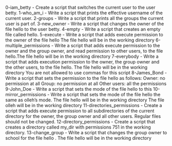 0-iam_betty - Create a script that switches the current user to the user betty.
1-who_am_i - Write a script that prints the effective username of the current user. 
2-groups - Write a script that prints all the groups the current user is part of. 
3-new_owner - Write a script that changes the owner of the file hello to the user betty.
4-empty - Write a script that creates an empty file called hello. 
5-execute - Write a script that adds execute permission to the owner of the file hello The file hello will be in the working directory
6-multiple_permissions - Write a script that adds execute permission to the owner and the group owner, and read permission to other users, to the file hello.The file hello will be in the working directory 
7-everybody - Write a script that adds execution permission to the owner, the group owner and the other users, to the file hello. The file hello will be in the working directory You are not allowed to use commas for this script 
8-James_Bond - Write a script that sets the permission to the file hello as follows: Owner: no permission at all Group: no permission at all Other users: all the permissions 
9-John_Doe - Write a script that sets the mode of the file hello to this 
10-mirror_permissions - Write a script that sets the mode of the file hello the same as olleh’s mode. The file hello will be in the working directory The file olleh will be in the working directory 
11-directories_permissions - Create a script that adds execute permission to all subdirectories of the current directory for the owner, the group owner and all other users. Regular files should not be changed. 
12-directory_permissions - Create a script that creates a directory called my_dir with permissions 751 in the working directory. 
13-change_group - Write a script that changes the group owner to school for the file hello . The file hello will be in the working directory
